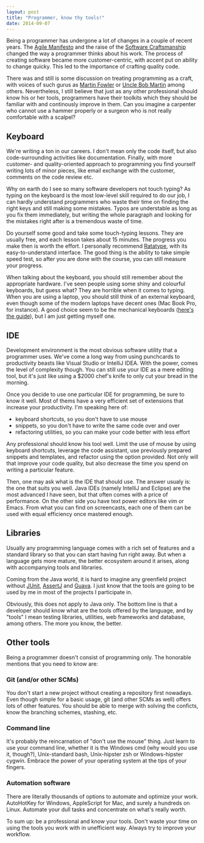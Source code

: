 ```yaml
---
layout: post
title: "Programmer, know thy tools!"
date: 2014-09-07
---
```


Being a programmer has undergone a lot of changes in a couple of recent years. The [Agile Manifesto](http://agilemanifesto.org/) and the raise of the [Software Craftsmanship](http://manifesto.softwarecraftsmanship.org/) changed the way a programmer thinks about his work. The process of creating software became more customer-centric, with accent put on ability to change quicky. This led to the importance of crafting quality code.

There was and still is some discussion on treating programming as a craft, with voices of such gurus as [Martin Fowler](http://martinfowler.com/bliki/CraftmanshipAndTheCrevasse.html|) or [Uncle Bob Martin](http://cleancoder.posterous.com/software-craftsmanship-things-wars-commandmen) among others. Nevertheless, I still believe that just as any other professional should know his or her tools, programmers have their toolkits which they should be familiar with and continously improve in them. Can you imagine a carpenter who cannot use a hammer properly or a surgeon who is not really comfortable with a scalpel?

## Keyboard
We're writing a ton in our careers. I don't mean only the code itself, but also code-surrounding activities like documentation. Finally, with more customer- and quality-oriented approach to programming you find yourself writing lots of minor pieces, like email exchange with the customer, comments on the code review etc.

Why on earth do I see so many software developers not touch typing? As typing on the keyboard is the most low-level skill required to do our job, I can hardly understand programmers who waste their time on finding the right keys and still making some mistakes. Typos are understable as long as you fix them immediately, but writing the whole paragraph and looking for the mistakes right after is a tremendous waste of time.

Do yourself some good and take some touch-typing lessons. They are usually free, and each lesson takes about 15 minutes. The progress you make then is worth the effort. I personally recommend [Ratatype](http://www.ratatype.com/), with its easy-to-understand interface. The good thing is the ability to take simple speed test, so after you are done with the course, you can still measure your progress.

When talking about the keyboard, you should still remember about the appropriate hardware. I've seen people using some shiny and colourful keyboards, but guess what? They are horrible when it comes to typing. When you are using a laptop, you should still think of an external keyboard, even though some of the modern laptops have decent ones (Mac Book Pro, for instance). A good choice seem to be the mechanical keyboards ([here's the guide](http://lifehacker.com/how-to-choose-the-best-mechanical-keyboard-and-why-you-511140347)), but I am just getting myself one.

## IDE
Development environment is the most obvious software utility that a programmer uses. We've come a long way from using punchcards to productivity beasts like Visual Studio or IntelliJ IDEA. With the power, comes the level of complexity though. You can still use your IDE as a mere editing tool, but it's just like using a $2000 chef's knife to only cut your bread in the morning.

Once you decide to use one particular IDE for programming, be sure to know it well. Most of thems have a very efficient set of extensions that increase your productivity. I'm speaking here of:
* keyboard shortcuts, so you don't have to use mouse
* snippets, so you don't have to write the same code over and over
* refactoring utilities, so you can make your code better with less effort

Any professional should know his tool well. Limit the use of mouse by using keyboard shortcuts, leverage the code assistant, use previously prepared snippets and templates, and refactor using the option provided. Not only will that improve your code quality, but also decrease the time you spend on writing a particular feature.

Then, one may ask what is the IDE that should use. The answer usualy is: the one that suits you well. Java IDEs (namely IntelliJ and Eclipse) are the most advanced I have seen, but that often comes with a price of performance. On the other side you have text power editors like vim or Emacs. From what you can find on screencasts, each one of them can be used with equal efficiency once mastered enough. 

## Libraries
Usually any programming language comes with a rich set of features and a standard library so that you can start having fun right away. But when a language gets more mature, the better ecosystem around it arises, along with accompanying tools and libraries.

Coming from the Java world, it is hard to imagine any greenfield project without [JUnit](http://junit.org/), [AssertJ](http://joel-costigliola.github.io/assertj/) and [Guava](https://code.google.com/p/guava-libraries/). I just know that the tools are going to be used by me in most of the projects I participate in.

Obviously, this does not apply to Java only. The bottom line is that a developer should know what are the tools offered by the language, and by "tools" I mean testing libraries, utilities, web frameworks and database, among others. The more you know, the better.

## Other tools
Being a programmer doesn't consist of programming only. The honorable mentions that you need to know are:

### Git (and/or other SCMs)
You don't start a new project without creating a repository first nowadays. Even though simple for a basic usage, git (and other SCMs as well) offers lots of other features. You should be able to merge with solving the conficts, know the branching schemes, stashing, etc.

### Command line
It's probably the reincarnation of "don't use the mouse" thing. Just learn to use your command line, whether it is the Windows cmd (why would you use it, though?),  Unix-standard bash, Unix-hipster zsh or Windows-hipster cygwin. Embrace the power of your operating system at the tips of your fingers.

### Automation software
There are literally thousands of options to automate and optimize your work. AutoHotKey for Windows, AppleScript for Mac, and surely a hundreds on Linux. Automate your dull tasks and concentrate on what's really worth.

To sum up: be a professional and know your tools. Don't waste your time on using the tools you work with in unefficient way. Always try to improve your workflow.


